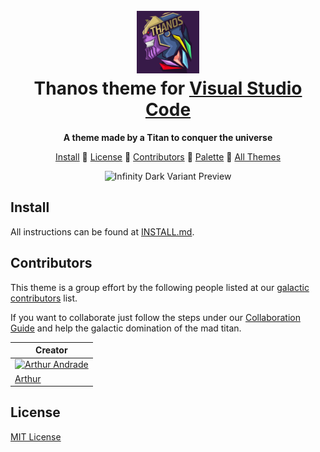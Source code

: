 <h1 align="center">
  <br>
  <img src="https://raw.githubusercontent.com/thanos-theme/.github/main/assets/image/logo/256x256.png" alt="Thanos theme" width="100">
  <br>
  Thanos theme for <a href="https://code.visualstudio.com/">Visual Studio Code</a>
  <br>
</h1>

<p align="center">
  <strong>A theme made by a Titan to conquer the universe</strong>
</p>

<p align="center">
  <a href="#install">Install</a> 👾
  <a href="#license">License</a> 👾
  <a href="#contributors">Contributors</a> 👾
  <a href="https://github.com/thanos-theme#colors">Palette</a> 👾
  <a href="https://github.com/thanos-theme#install">All Themes</a>
</p>

<p align="center">
  <img alt="Infinity Dark Variant Preview" src="preview.gif" width="720">
</p>

## Install

All instructions can be found at [INSTALL.md](./INSTALL.md).

## Contributors

This theme is a group effort by the following people listed at our [galactic contributors](https://github.com/thanos-theme/visual-studio-code/graphs/contributors) list.

If you want to collaborate just follow the steps under our [Collaboration Guide](https://github.com/thanos-theme/.github/blob/main/docs/COLLABORATE.md) and help the galactic domination of the mad titan.

| Creator                                                                                            |
| -------------------------------------------------------------------------------------------------- |
| [![Arthur Andrade](https://github.com/arthur404dev.png?size=100)](https://github.com/arthur404dev) |
| [Arthur](https://github.com/arthur404dev)                                                          |

## License

[MIT License](./LICENSE.md)
